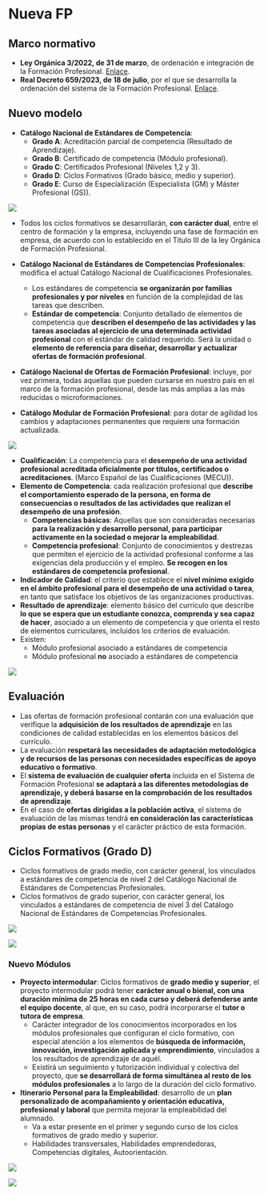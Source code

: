 # Nueva FP

## Marco normativo

* **Ley Orgánica 3/2022, de 31 de marzo**, de ordenación e integración de la Formación Profesional. [Enlace](https://www.boe.es/diario_boe/txt.php?id=BOE-A-2022-5139).
* **Real Decreto 659/2023, de 18 de julio**, por el que se desarrolla la ordenación del sistema de la Formación Profesional. [Enlace](https://www.boe.es/diario_boe/txt.php?id=BOE-A-2023-16889).

## Nuevo modelo

* **Catálogo Nacional de Estándares de Competencia**:
    * **Grado A**: Acreditación parcial de competencia (Resultado de Aprendizaje).
    * **Grado B**: Certificado de competencia (Módulo profesional).
    * **Grado C**: Certificados Profesional (Niveles 1,2 y 3).
    * **Grado D**: Ciclos Formativos (Grado básico, medio y superior).
    * **Grado E**: Curso de Especialización (Especialista (GM) y Máster Profesional (GS)).

![ ](img/modelo.png)

* Todos los ciclos formativos se desarrollarán, **con carácter dual**, entre el centro de formación y la empresa, incluyendo una fase de formación en empresa, de acuerdo con lo establecido en el Título III de la ley Orgánica de Formación Profesional.

* **Catálogo Nacional de Estándares de Competencias Profesionales**: modifica el actual Catálogo Nacional de Cualificaciones Profesionales.
    * Los estándares de competencia **se organizarán por familias profesionales y por niveles** en función de la complejidad de las tareas que describen.
    * **Estándar de competencia**: Conjunto detallado de elementos de competencia que **describen el desempeño de las actividades y las tareas asociadas al ejercicio de una determinada actividad profesional** con el estándar de calidad requerido. Será la unidad o **elemento de referencia para diseñar, desarrollar y actualizar ofertas de formación profesional**.
* **Catálogo Nacional de Ofertas de Formación Profesional**: incluye, por vez primera, todas aquellas que pueden cursarse en nuestro país en el marco de la formación profesional, desde las más amplias a las más reducidas o microformaciones.
* **Catálogo Modular de Formación Profesional**: para dotar de agilidad los cambios y adaptaciones permanentes que requiere una formación actualizada.

![ ](img/catalogos.png)

* **Cualificación**: La competencia para el **desempeño de una actividad profesional acreditada oficialmente por títulos, certificados o acreditaciones**. (Marco Español de las Cualificaciones (MECU)).
* **Elemento de Competencia**: cada realización profesional que **describe el comportamiento esperado de la persona, en forma de consecuencias o resultados de las actividades que realizan el desempeño de una profesión**.
    * **Competencias básicas**: Aquellas que son consideradas necesarias **para la realización y desarrollo personal, para participar activamente en la sociedad o mejorar la empleabilidad**.
    * **Competencia profesional**: Conjunto de conocimientos y destrezas que permiten el ejercicio de la actividad profesional conforme a las exigencias dela producción y el empleo. **Se
recogen en los estándares de competencia profesional**.
* **Indicador de Calidad**: el criterio que establece el **nivel mínimo exigido en el ámbito profesional para el desempeño de una actividad o tarea**, en tanto que satisface los objetivos de las organizaciones productivas. 
* **Resultado de aprendizaje**: elemento básico del currículo que describe **lo que se espera que un estudiante conozca, comprenda y sea capaz de hacer**, asociado a un elemento de competencia y que orienta el resto de elementos curriculares, incluidos los criterios de evaluación.
* Existen:
    * Módulo profesional asociado a estándares de competencia
    * Módulo profesional **no** asociado a estándares de competencia

![ ](img/cualificación.png)

## Evaluación

* Las ofertas de formación profesional contarán con una evaluación que verifique la **adquisición de los resultados de aprendizaje** en las condiciones de calidad establecidas en los elementos básicos del currículo.
* La evaluación **respetará las necesidades de adaptación metodológica y de recursos de las personas con necesidades específicas de apoyo educativo o formativo**.
* El **sistema de evaluación de cualquier oferta** incluida en el Sistema de Formación Profesional **se adaptará a las diferentes metodologías de aprendizaje, y deberá basarse en la comprobación de los resultados de aprendizaje**.
* En el caso de **ofertas dirigidas a la población activa**, el sistema de evaluación de las mismas tendrá **en consideración las características propias de estas personas** y el carácter práctico de esta formación.

## Ciclos Formativos (Grado D)

* Ciclos formativos de grado medio, con carácter general, los vinculados a estándares de competencia de nivel 2 del Catálogo Nacional de Estándares de Competencias Profesionales.
* Ciclos formativos de grado superior, con carácter general, los vinculados a estándares de competencia de nivel 3 del Catálogo Nacional de Estándares de Competencias Profesionales.

![ ](img/ciclos.png)

![ ](img/ciclos2.png)

### Nuevo Módulos

* **Proyecto intermodular**: Ciclos formativos de **grado medio y superior**, el proyecto intermodular podrá tener **carácter anual o bienal, con una duración mínima de 25 horas en cada curso y deberá defenderse ante el equipo docente**, al que, en su caso, podrá incorporarse el **tutor o tutora de empresa**.
    * Carácter integrador de los conocimientos incorporados en los módulos profesionales que configuran el ciclo formativo, con especial atención a los elementos de **búsqueda de información, innovación, investigación aplicada y emprendimiento**, vinculados a los resultados de aprendizaje de aquél.
    * Existirá un seguimiento y tutorización individual y colectiva del proyecto, que **se desarrollará de forma simultánea al resto de los módulos profesionales** a lo largo de la duración del ciclo formativo.
* **Itinerario Personal para la Empleabilidad**: desarrollo de un **plan personalizado de acompañamiento y orientación educativa, profesional y laboral** que permita mejorar la empleabilidad del alumnado.
    * Va a estar presente en el primer y segundo curso de los ciclos formativos de grado medio y superior.
    * Habilidades transversales, Habilidades emprendedoras, Competencias digitales, Autoorientación.

![ ](img/gm.png)

![ ](img/gs.png)